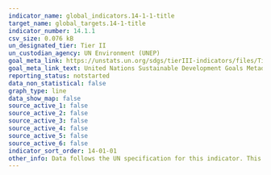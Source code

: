 ```yaml
---
indicator_name: global_indicators.14-1-1-title
target_name: global_targets.14-1-title
indicator_number: 14.1.1
csv_size: 0.076 kB
un_designated_tier: Tier II
un_custodian_agency: UN Environment (UNEP)
goal_meta_link: https://unstats.un.org/sdgs/tierIII-indicators/files/Tier3-14-01-01.pdf
goal_meta_link_text: United Nations Sustainable Development Goals Metadata (PDF 4.0 MB)
reporting_status: notstarted
data_non_statistical: false
graph_type: line
data_show_map: false
source_active_1: false
source_active_2: false
source_active_3: false
source_active_4: false
source_active_5: false
source_active_6: false
indicator_sort_order: 14-01-01
other_info: Data follows the UN specification for this indicator. This indicator has not been identified in collaboration with topic experts.
---
```

